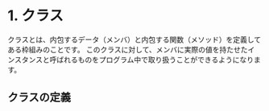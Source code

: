 # 1. クラス
クラスとは、内包するデータ（メンバ）と内包する関数（メソッド）を定義してある枠組みのことです。
このクラスに対して、メンバに実際の値を持たせたインスタンスと呼ばれるものをプログラム中で取り扱うことができるようになります。
## クラスの定義
